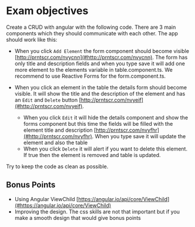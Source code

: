 # Exam objectives

Create a CRUD with angular with the following code.
There are 3 main components which they should communicate with each other. 
The app should work like this:

+ When you click `Add Element` the form component should become visible [http://prntscr.com/nvycnn](#http://prntscr.com/nvycnn). 
The form has only title and description fields and when you type save it will add one more element to the elements variable in table.component.ts.
We recommend to use Reactive Forms for the form.component.ts.

+ When you click an element in the table the details form should become visible.
It will show the title and the description of the element and has an `Edit` and `Delete` button [http://prntscr.com/nvyeif](#http://prntscr.com/nvyeif).

    + When you click `Edit` it will hide the details component and show the forms component but this time the fields will be filled with the element title and description [http://prntscr.com/nvyfhr](#http://prntscr.com/nvyfhr).
    When you type save it will update the element and also the table
    + When you click `Delete` it will alert if you want to delete this element. 
    If true then the element is removed and table is updated.
    
Try to keep the code as clean as possible. 

## Bonus Points

+ Using Angular ViewChild [https://angular.io/api/core/ViewChild](#https://angular.io/api/core/ViewChild)
+ Improving the design. The css skills are not that important but if you make a smooth design that would give bonus points

